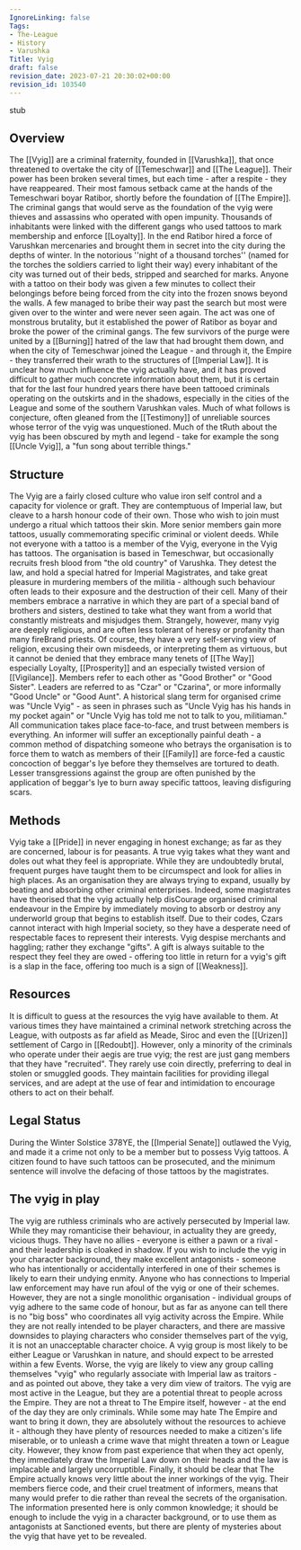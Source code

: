 ```yaml
---
IgnoreLinking: false
Tags:
- The-League
- History
- Varushka
Title: Vyig
draft: false
revision_date: 2023-07-21 20:30:02+00:00
revision_id: 103540
---
```


stub
## Overview
The [[Vyig]] are a criminal fraternity, founded in [[Varushka]], that once threatened to overtake the city of [[Temeschwar]] and [[The League]]. Their power has been broken several times, but each time - after a respite - they have reappeared. 
Their most famous setback came at the hands of the Temeschwari boyar Ratibor, shortly before the foundation of [[The Empire]]. The criminal gangs that would serve as the foundation of the vyig were thieves and assassins who operated with open impunity. Thousands of inhabitants were linked with the different gangs who used tattoos to mark membership and enforce [[Loyalty]]. In the end Ratibor hired a force of Varushkan mercenaries and brought them in secret into the city during the depths of winter. In the notorious ''night of a thousand torches'' (named for the torches the soldiers carried to light their way) every inhabitant of the city was turned out of their beds, stripped and searched for marks. Anyone with a tattoo on their body was given a few minutes to collect their belongings before being forced from the city into the frozen snows beyond the walls. A few managed to bribe their way past the search but most were given over to the winter and were never seen again. The act was one of monstrous brutality, but it established the power of Ratibor as boyar and broke the power of the criminal gangs. 
The few survivors of the purge were united by a [[Burning]] hatred of the law that had brought them down, and when the city of Temeschwar joined the League - and through it, the Empire - they transferred their wrath to the structures of [[Imperial Law]]. It is unclear how much influence the vyig actually have, and it has proved difficult to gather much concrete information about them, but it is certain that for the last four hundred years there have been tattooed criminals operating on the outskirts and in the shadows, especially in the cities of the League and some of the southern Varushkan vales.
Much of what follows is conjecture, often gleaned from the [[Testimony]] of unreliable sources whose terror of the vyig was unquestioned. Much of the tRuth about the vyig has been obscured by myth and legend - take for example the song [[Uncle Vyig]], a "fun song about terrible things."
## Structure
The Vyig are a fairly closed culture who value iron self control and a capacity for violence or graft.  They are contemptuous of Imperial law, but cleave to a harsh honour code of their own. Those who wish to join must undergo a ritual which tattoos their skin. More senior members gain more tattoos, usually commemorating specific criminal or violent deeds. While not everyone with a tattoo is a member of the Vyig, everyone in the Vyig has tattoos. The organisation is based in Temeschwar, but occasionally recruits fresh blood from "the old country" of Varushka. 
They detest the law, and hold a special hatred for Imperial Magistrates, and take great pleasure in murdering members of the militia - although such behaviour often leads to their exposure and the destruction of their cell. Many of their members embrace a narrative in which they are part of a special band of brothers and sisters, destined to take what they want from a world that constantly mistreats and misjudges them. Strangely, however, many vyig are deeply religious, and are often less tolerant of heresy or profanity than many fireBrand priests. Of course, they have a very self-serving view of religion, excusing their own misdeeds, or interpreting them as virtuous, but it cannot be denied that they embrace many tenets of [[The Way]] especially Loyalty, [[Prosperity]] and an especially twisted version of [[Vigilance]].
Members refer to each other as "Good Brother" or "Good Sister". Leaders are referred to as "Czar" or "Czarina", or more informally "Good Uncle" or "Good Aunt". A historical slang term for organised crime was "Uncle Vyig" - as seen in phrases such as "Uncle Vyig has his hands in my pocket again" or "Uncle Vyig has told me not to talk to you, militiaman."
All communication takes place face-to-face, and trust between members is everything.  An informer will suffer an exceptionally painful death - a common method of dispatching someone who betrays the organisation is to force them to watch as members of their [[Family]] are force-fed a caustic concoction of beggar's lye before they themselves are tortured to death. Lesser transgressions against the group are often punished by the application of beggar's lye to burn away specific tattoos, leaving disfiguring scars.
## Methods
Vyig take a [[Pride]] in never engaging in honest exchange; as far as they are concerned, labour is for peasants. A true vyig takes what they want and doles out what they feel is appropriate. While they are undoubtedly brutal, frequent purges have taught them to be circumspect and look for allies in high places. 
As an organisation they are always trying to expand, usually by beating and absorbing other criminal enterprises. Indeed, some magistrates have theorised that the vyig actually help disCourage organised criminal endeavour in the Empire by immediately moving to absorb or destroy any underworld group that begins to establish itself. Due to their codes, Czars cannot interact with high Imperial society, so they have a desperate need of respectable faces to represent their interests.
Vyig despise merchants and haggling; rather they exchange "gifts". A gift is always suitable to the respect they feel they are owed - offering too little in return for a vyig's gift is a slap in the face, offering too much is a sign of [[Weakness]].
## Resources
It is difficult to guess at the resources the vyig have available to them. At various times they have maintained a criminal network stretching across the League, with outposts as far afield as Meade, Siroc and even the [[Urizen]] settlement of Cargo in [[Redoubt]]. However, only a minority of the criminals who operate under their aegis are true vyig; the rest are just gang members that they have "recruited". 
They rarely use coin directly, preferring to deal in stolen or smuggled goods. They maintain facilities for providing illegal services, and are adept at the use of fear and intimidation to encourage others to act on their behalf.
## Legal Status
During the Winter Solstice 378YE, the [[Imperial Senate]] outlawed the Vyig, and made it a crime not only to be a member but to possess Vyig tattoos. A citizen found to have such tattoos can be prosecuted, and the minimum sentence will involve the defacing of those tattoos by the magistrates.
## The vyig in play
The vyig are ruthless criminals who are actively persecuted by Imperial law. While they may romanticise their behaviour, in actuality they are greedy, vicious thugs. They have no allies - everyone is either a pawn or a rival - and their leadership is cloaked in shadow. If you wish to include the vyig in your character background, they make excellent antagonists - someone who has intentionally or accidentally interfered in one of their schemes is likely to earn their undying enmity. Anyone who has connections to Imperial law enforcement may have run afoul of the vyig or one of their schemes.
However, they are not a single monolithic organisation - individual groups of vyig adhere to the same code of honour, but as far as anyone can tell there is no "big boss" who coordinates all vyig activity across the Empire. While they are not really intended to be player characters, and there are massive downsides to playing characters who consider themselves part of the vyig, it is not an unacceptable character choice. A vyig group is most likely to be either League or Varushkan in nature, and should expect to be arrested within a few Events. Worse, the vyig are likely to view any group calling themselves "vyig" who regularly associate with Imperial law as traitors - and as pointed out above, they take a very dim view of traitors.
The vyig are most active in the League, but they are a potential threat to people across the Empire. They are not a threat to The Empire itself, however - at the end of the day they are only criminals. While some may hate The Empire and want to bring it down, they are absolutely without the resources to achieve it - although they have plenty of resources needed to make a citizen's life miserable, or to unleash a crime wave that might threaten a town or League city. However, they know from past experience that when they act openly, they immediately draw the Imperial Law down on their heads and the law is implacable and largely uncorruptible.
Finally, it should be clear that The Empire actually knows very little about the inner workings of the vyig. Their members fierce code, and their cruel treatment of informers, means that many would prefer to die rather than reveal the secrets of the organisation. The information presented here is only common knowledge; it should be enough to include the vyig in a character background, or to use them as antagonists at Sanctioned events, but there are plenty of mysteries about the vyig that have yet to be revealed.